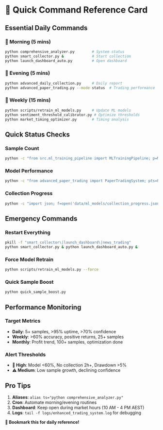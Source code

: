 # 🎯 Quick Command Reference Card

## **Essential Daily Commands**

### **🌅 Morning (5 mins)**
```bash
python comprehensive_analyzer.py        # System status
python smart_collector.py &             # Start collection  
python launch_dashboard_auto.py         # Open dashboard
```

### **🌆 Evening (5 mins)**  
```bash
python advanced_daily_collection.py     # Daily report
python advanced_paper_trading.py --mode status  # Trading performance
```

### **📅 Weekly (15 mins)**
```bash
python scripts/retrain_ml_models.py     # Update ML models
python sentiment_threshold_calibrator.py # Optimize thresholds
python market_timing_optimizer.py       # Timing analysis
```

## **Quick Status Checks**

### **Sample Count**
```bash
python -c "from src.ml_training_pipeline import MLTrainingPipeline; p=MLTrainingPipeline(); X,y=p.prepare_training_dataset(min_samples=1); print(f'Samples: {len(X) if X else 0}')"
```

### **Model Performance**
```bash
python -c "from advanced_paper_trading import PaperTradingSystem; pts=PaperTradingSystem(); s=pts.get_performance_stats(); print(f'Win Rate: {s.get(\"win_rate\",0):.1%}, Return: {s.get(\"total_return\",0):.1%}')"
```

### **Collection Progress**
```bash
python -c "import json; f=open('data/ml_models/collection_progress.json','r') if __import__('os').path.exists('data/ml_models/collection_progress.json') else None; print(f'Today: {json.load(f).get(\"signals_today\",0)} signals' if f else 'No data'); f and f.close()"
```

## **Emergency Commands**

### **Restart Everything**
```bash
pkill -f "smart_collector\|launch_dashboard\|news_trading"
python smart_collector.py & python launch_dashboard_auto.py &
```

### **Force Model Retrain**
```bash
python scripts/retrain_ml_models.py --force
```

### **Quick Sample Boost**
```bash
python quick_sample_boost.py
```

## **Performance Monitoring**

### **Target Metrics**
- **Daily**: 5+ samples, >95% uptime, >70% confidence
- **Weekly**: >60% accuracy, positive returns, 25+ samples  
- **Monthly**: Profit trend, 100+ samples, optimization done

### **Alert Thresholds**
- **🚨 High**: Model <60%, No collection 2h+, Drawdown >5%
- **⚠️ Medium**: Low sample growth, declining confidence

## **Pro Tips**
1. **Aliases**: `alias ts="python comprehensive_analyzer.py"`
2. **Cron**: Automate morning/evening routines
3. **Dashboard**: Keep open during market hours (10 AM - 4 PM AEST)
4. **Logs**: `tail -f logs/enhanced_trading_system.log` for debugging

**📱 Bookmark this for daily reference!**
